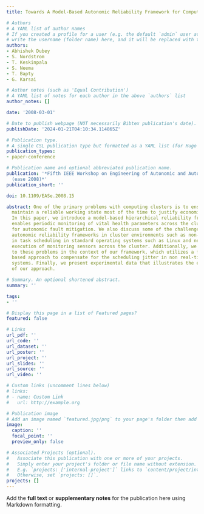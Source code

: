 ```yaml
---
title: Towards A Model-Based Autonomic Reliability Framework for Computing Clusters

# Authors
# A YAML list of author names
# If you created a profile for a user (e.g. the default `admin` user at `content/authors/admin/`), 
# write the username (folder name) here, and it will be replaced with their full name and linked to their profile.
authors:
- Abhishek Dubey
- S. Nordstrom
- T. Keskinpala
- S. Neema
- T. Bapty
- G. Karsai

# Author notes (such as 'Equal Contribution')
# A YAML list of notes for each author in the above `authors` list
author_notes: []

date: '2008-03-01'

# Date to publish webpage (NOT necessarily Bibtex publication's date).
publishDate: '2024-01-21T04:10:34.114865Z'

# Publication type.
# A single CSL publication type but formatted as a YAML list (for Hugo requirements).
publication_types:
- paper-conference

# Publication name and optional abbreviated publication name.
publication: '*Fifth IEEE Workshop on Engineering of Autonomic and Autonomous Systems
  (ease 2008)*'
publication_short: ''

doi: 10.1109/EASe.2008.15

abstract: One of the primary problems with computing clusters is to ensure that they
  maintain a reliable working state most of the time to justify economics of operation.
  In this paper, we introduce a model-based hierarchical reliability framework that
  enables periodic monitoring of vital health parameters across the cluster and provides
  for autonomic fault mitigation. We also discuss some of the challenges faced by
  autonomic reliability frameworks in cluster environments such as non-determinism
  in task scheduling in standard operating systems such as Linux and need for synchronized
  execution of monitoring sensors across the cluster. Additionally, we present a solution
  to these problems in the context of our framework, which utilizes a feedback controller
  based approach to compensate for the scheduling jitter in non real-time operating
  systems. Finally, we present experimental data that illustrates the effectiveness
  of our approach.

# Summary. An optional shortened abstract.
summary: ''

tags:
- ''

# Display this page in a list of Featured pages?
featured: false

# Links
url_pdf: ''
url_code: ''
url_dataset: ''
url_poster: ''
url_project: ''
url_slides: ''
url_source: ''
url_video: ''

# Custom links (uncomment lines below)
# links:
# - name: Custom Link
#   url: http://example.org

# Publication image
# Add an image named `featured.jpg/png` to your page's folder then add a caption below.
image:
  caption: ''
  focal_point: ''
  preview_only: false

# Associated Projects (optional).
#   Associate this publication with one or more of your projects.
#   Simply enter your project's folder or file name without extension.
#   E.g. `projects: ['internal-project']` links to `content/project/internal-project/index.md`.
#   Otherwise, set `projects: []`.
projects: []
---
```


Add the **full text** or **supplementary notes** for the publication here using Markdown formatting.
